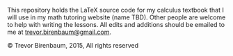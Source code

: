 This repository holds the LaTeX source code for my calculus textbook that I will use in my math tutoring website (name TBD). Other people are welcome to help with writing the lessons. All edits and additions should be emailed to me at trevor.birenbaum@gmail.com.

© Trevor Birenbaum, 2015, All rights reserved
